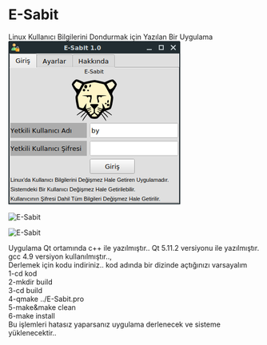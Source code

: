 # E-Sabit
Linux Kullanıcı Bilgilerini Dondurmak için Yazılan Bir Uygulama
<br/>
![E-Sabit](1.png)
<br/>

![E-Sabit](https://kod.pardus.org.tr/karahan/e-sabit/blob/master/2.png)
<br/>

![E-Sabit](https://kod.pardus.org.tr/karahan/e-sabit/blob/master/3.png)
<br/>

Uygulama Qt ortamında c++ ile yazılmıştır..
Qt 5.11.2 versiyonu ile yazılmıştır.
<br/>
gcc 4.9 versiyon kullanılmıştır..,
<br/>
Derlemek için kodu indiriniz.. kod adında bir dizinde açtığınızı varsayalım
<br/>
1-cd kod
<br/>
2-mkdir build
<br/>
3-cd build
<br/>
4-qmake ../E-Sabit.pro
<br/>
5-make&make clean
<br/>
6-make install
<br/>
Bu işlemleri hatasız yaparsanız uygulama derlenecek ve sisteme yüklenecektir..
<br/>
